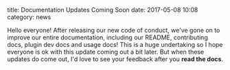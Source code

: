 title: Documentation Updates Coming Soon
date: 2017-05-08 10:08
category: news

Hello everyone! After releasing our new code of conduct, we've gone on to improve our entire documentation, including our README, contributing docs, plugin dev docs and usage docs! This is a huge undertaking so I hope everyone is ok with this update coming out a bit later. But when these updates do come out, I'd love to see your feedback after you **read the docs**.
